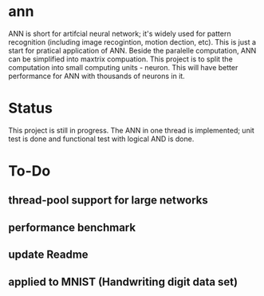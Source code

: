 # ann
ANN is short for artifcial neural network; it's widely used for pattern recognition (including image recogintion, motion dection, etc). This is just a start for pratical application of ANN. Beside the paralelle computation, ANN can be simplified into maxtrix compuation. This project is to split the computation into small computing units - neuron. This will have better performance for ANN with thousands of neurons in it.
# Status
This project is still in progress. The ANN in one thread is implemented; unit test is done and functional test with logical AND is done.
# To-Do
## thread-pool support for large networks
## performance benchmark
## update Readme
## applied to MNIST (Handwriting digit data set)
